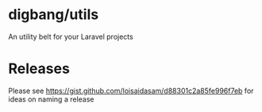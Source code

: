 # digbang/utils
An utility belt for your Laravel projects

# Releases
Please see https://gist.github.com/loisaidasam/d88301c2a85fe996f7eb for ideas on naming a release
